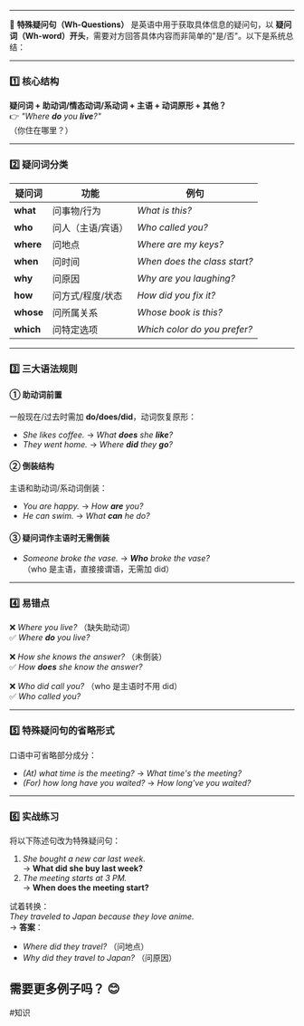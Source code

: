 
---
🌟 **特殊疑问句（Wh-Questions）** 是英语中用于获取具体信息的疑问句，以 **疑问词（Wh-word）开头**，需要对方回答具体内容而非简单的"是/否"。以下是系统总结：

---

### **1️⃣ 核心结构**
**疑问词 + 助动词/情态动词/系动词 + 主语 + 动词原形 + 其他？**  
👉 *"Where **do** you **live**?"*  
（你住在哪里？）

---

### **2️⃣ 疑问词分类**
| 疑问词       | 功能                  | 例句                          |
|--------------|-----------------------|-------------------------------|
| **what**     | 问事物/行为           | *What is this?*               |
| **who**      | 问人（主语/宾语）      | *Who called you?*             |
| **where**    | 问地点                | *Where are my keys?*          |
| **when**     | 问时间                | *When does the class start?*  |
| **why**      | 问原因                | *Why are you laughing?*       |
| **how**      | 问方式/程度/状态       | *How did you fix it?*         |
| **whose**    | 问所属关系            | *Whose book is this?*         |
| **which**    | 问特定选项            | *Which color do you prefer?*  |

---

### **3️⃣ 三大语法规则**
#### **① 助动词前置**  
一般现在/过去时需加 **do/does/did**，动词恢复原形：  
- *She likes coffee.* → *What **does** she **like**?*  
- *They went home.* → *Where **did** they **go**?*  

#### **② 倒装结构**  
主语和助动词/系动词倒装：  
- *You are happy.* → *How **are** you?*  
- *He can swim.* → *What **can** he do?*  

#### **③ 疑问词作主语时无需倒装**  
- *Someone broke the vase.* → ***Who** broke the vase?*  
  （who 是主语，直接接谓语，无需加 did）

---

### **4️⃣ 易错点**  
❌ *Where you live?* （缺失助动词）  
✅ *Where **do** you live?*  

❌ *How she knows the answer?* （未倒装）  
✅ *How **does** she know the answer?*  

❌ *Who did call you?* （who 是主语时不用 did）  
✅ *Who called you?*  

---

### **5️⃣ 特殊疑问句的省略形式**  
口语中可省略部分成分：  
- *(At) what time is the meeting?* → *What time's the meeting?*  
- *(For) how long have you waited?* → *How long've you waited?*  

---

### **6️⃣ 实战练习**  
将以下陈述句改为特殊疑问句：  
1. *She bought a new car last week.*  
   → **What did she buy last week?**  
2. *The meeting starts at 3 PM.*  
   → **When does the meeting start?**  

试着转换：  
*They traveled to Japan because they love anime.*  
→ **答案**：  
- *Where did they travel?* （问地点）  
- *Why did they travel to Japan?* （问原因）  

需要更多例子吗？ 😊
---
#知识
